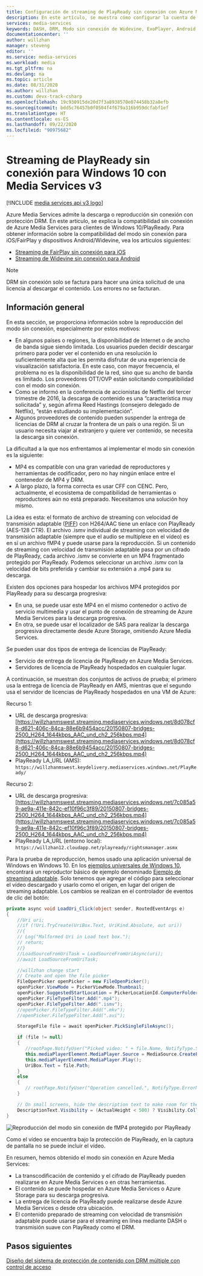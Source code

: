 ```yaml
---
title: Configuración de streaming de PlayReady sin conexión con Azure Media Services v3
description: En este artículo, se muestra cómo configurar la cuenta de Azure Media Services v3 para transmitir por streaming PlayReady para Windows 10 sin conexión.
services: media-services
keywords: DASH, DRM, Modo sin conexión de Widevine, ExoPlayer, Android
documentationcenter: ''
author: willzhan
manager: steveng
editor: ''
ms.service: media-services
ms.workload: media
ms.tgt_pltfrm: na
ms.devlang: na
ms.topic: article
ms.date: 08/31/2020
ms.author: willzhan
ms.custom: devx-track-csharp
ms.openlocfilehash: 19c930915de20d7f3a8938570e074458b32a8efb
ms.sourcegitcommit: bdd5c76457b0f0504f4f679a316b959dcfabf1ef
ms.translationtype: HT
ms.contentlocale: es-ES
ms.lasthandoff: 09/22/2020
ms.locfileid: "90975682"
---
```

# <a name="offline-playready-streaming-for-windows-10-with-media-services-v3"></a>Streaming de PlayReady sin conexión para Windows 10 con Media Services v3

[!INCLUDE [media services api v3 logo](./includes/v3-hr.md)]

Azure Media Services admite la descarga o reproducción sin conexión con protección DRM. En este artículo, se explica la compatibilidad sin conexión de Azure Media Services para clientes de Windows 10/PlayReady. Para obtener información sobre la compatibilidad del modo sin conexión para iOS/FairPlay y dispositivos Android/Widevine, vea los artículos siguientes:

- [Streaming de FairPlay sin conexión para iOS](offline-fairplay-for-ios.md)
- [Streaming de Widevine sin conexión para Android](offline-widevine-for-android.md)

> [!NOTE]
> DRM sin conexión solo se factura para hacer una única solicitud de una licencia al descargar el contenido. Los errores no se facturan.

## <a name="overview"></a>Información general

En esta sección, se proporciona información sobre la reproducción del modo sin conexión, especialmente por estos motivos:

* En algunos países o regiones, la disponibilidad de Internet o de ancho de banda sigue siendo limitada. Los usuarios pueden decidir descargar primero para poder ver el contenido en una resolución lo suficientemente alta que les permita disfrutar de una experiencia de visualización satisfactoria. En este caso, con mayor frecuencia, el problema no es la disponibilidad de la red, sino que su ancho de banda es limitado. Los proveedores OTT/OVP están solicitando compatibilidad con el modo sin conexión.
* Como se informó en la conferencia de accionistas de Netflix del tercer trimestre de 2016, la descarga de contenido es una “característica muy solicitada” y, según afirma Reed Hastings (consejero delegado de Netflix), “están estudiando su implementación”.
* Algunos proveedores de contenido pueden suspender la entrega de licencias de DRM al cruzar la frontera de un país o una región. Si un usuario necesita viajar al extranjero y quiere ver contenido, se necesita la descarga sin conexión.
 
La dificultad a la que nos enfrentamos al implementar el modo sin conexión es la siguiente:

* MP4 es compatible con una gran variedad de reproductores y herramientas de codificador, pero no hay ningún enlace entre el contenedor de MP4 y DRM.
* A largo plazo, la forma correcta es usar CFF con CENC. Pero, actualmente, el ecosistema de compatibilidad de herramientas o reproductores aún no está preparado. Necesitamos una solución hoy mismo.
 
La idea es esta: el formato de archivo de streaming con velocidad de transmisión adaptable ([PIFF](/iis/media/smooth-streaming/protected-interoperable-file-format)) con H264/AAC tiene un enlace con PlayReady (AES-128 CTR). El archivo .ismv individual de streaming con velocidad de transmisión adaptable (siempre que el audio se multiplexe en el vídeo) es en sí un archivo fMP4 y puede usarse para la reproducción. Si un contenido de streaming con velocidad de transmisión adaptable pasa por un cifrado de PlayReady, cada archivo .ismv se convierte en un MP4 fragmentado protegido por PlayReady. Podemos seleccionar un archivo .ismv con la velocidad de bits preferida y cambiar su extensión a .mp4 para su descarga.

Existen dos opciones para hospedar los archivos MP4 protegidos por PlayReady para su descarga progresiva:

* En una, se puede usar este MP4 en el mismo contenedor o activo de servicio multimedia y usar el punto de conexión de streaming de Azure Media Services para la descarga progresiva.
* En otra, se puede usar el localizador de SAS para realizar la descarga progresiva directamente desde Azure Storage, omitiendo Azure Media Services.
 
Se pueden usar dos tipos de entrega de licencias de PlayReady:

* Servicio de entrega de licencia de PlayReady en Azure Media Services.
* Servidores de licencia de PlayReady hospedados en cualquier lugar.

A continuación, se muestran dos conjuntos de activos de prueba; el primero usa la entrega de licencia de PlayReady en AMS, mientras que el segundo usa el servidor de licencias de PlayReady hospedados en una VM de Azure:

Recurso 1:

* URL de descarga progresiva: [https://willzhanmswest.streaming.mediaservices.windows.net/8d078cf8-d621-406c-84ca-88e6b9454acc/20150807-bridges-2500_H264_1644kbps_AAC_und_ch2_256kbps.mp4](https://willzhanmswest.streaming.mediaservices.windows.net/8d078cf8-d621-406c-84ca-88e6b9454acc/20150807-bridges-2500_H264_1644kbps_AAC_und_ch2_256kbps.mp4)
* PlayReady LA_URL (AMS): `https://willzhanmswest.keydelivery.mediaservices.windows.net/PlayReady/`

Recurso 2:

* URL de descarga progresiva: [https://willzhanmswest.streaming.mediaservices.windows.net/7c085a59-ae9a-411e-842c-ef10f96c3f89/20150807-bridges-2500_H264_1644kbps_AAC_und_ch2_256kbps.mp4](https://willzhanmswest.streaming.mediaservices.windows.net/7c085a59-ae9a-411e-842c-ef10f96c3f89/20150807-bridges-2500_H264_1644kbps_AAC_und_ch2_256kbps.mp4)
* PlayReady LA_URL (entorno local): `https://willzhan12.cloudapp.net/playready/rightsmanager.asmx`

Para la prueba de reproducción, hemos usado una aplicación universal de Windows en Windows 10. En los [ejemplos universales de Windows 10](https://github.com/Microsoft/Windows-universal-samples), encontrará un reproductor básico de ejemplo denominado [Ejemplo de streaming adaptable](https://github.com/Microsoft/Windows-universal-samples/tree/master/Samples/AdaptiveStreaming). Solo tenemos que agregar el código para seleccionar el vídeo descargado y usarlo como el origen, en lugar del origen de streaming adaptable. Los cambios se realizan en el controlador de eventos de clic del botón:

```csharp
private async void LoadUri_Click(object sender, RoutedEventArgs e)
{
    //Uri uri;
    //if (!Uri.TryCreate(UriBox.Text, UriKind.Absolute, out uri))
    //{
    // Log("Malformed Uri in Load text box.");
    // return;
    //}
    //LoadSourceFromUriTask = LoadSourceFromUriAsync(uri);
    //await LoadSourceFromUriTask;

    //willzhan change start
    // Create and open the file picker
    FileOpenPicker openPicker = new FileOpenPicker();
    openPicker.ViewMode = PickerViewMode.Thumbnail;
    openPicker.SuggestedStartLocation = PickerLocationId.ComputerFolder;
    openPicker.FileTypeFilter.Add(".mp4");
    openPicker.FileTypeFilter.Add(".ismv");
    //openPicker.FileTypeFilter.Add(".mkv");
    //openPicker.FileTypeFilter.Add(".avi");

    StorageFile file = await openPicker.PickSingleFileAsync();

    if (file != null)
    {
       //rootPage.NotifyUser("Picked video: " + file.Name, NotifyType.StatusMessage);
       this.mediaPlayerElement.MediaPlayer.Source = MediaSource.CreateFromStorageFile(file);
       this.mediaPlayerElement.MediaPlayer.Play();
       UriBox.Text = file.Path;
    }
    else
    {
       // rootPage.NotifyUser("Operation cancelled.", NotifyType.ErrorMessage);
    }

    // On small screens, hide the description text to make room for the video.
    DescriptionText.Visibility = (ActualHeight < 500) ? Visibility.Collapsed : Visibility.Visible;
}
```

![Reproducción del modo sin conexión de fMP4 protegido por PlayReady](./media/offline-playready-for-windows/offline-playready1.jpg)

Como el vídeo se encuentra bajo la protección de PlayReady, en la captura de pantalla no se puede incluir el vídeo.

En resumen, hemos obtenido el modo sin conexión en Azure Media Services:

* La transcodificación de contenido y el cifrado de PlayReady pueden realizarse en Azure Media Services o en otras herramientas.
* El contenido se puede hospedar en Azure Media Services o Azure Storage para su descarga progresiva.
* La entrega de licencia de PlayReady puede realizarse desde Azure Media Services o desde otra ubicación.
* El contenido preparado de streaming con velocidad de transmisión adaptable puede usarse para el streaming en línea mediante DASH o transmisión suave con PlayReady como el DRM.

## <a name="next-steps"></a>Pasos siguientes

[Diseño del sistema de protección de contenido con DRM múltiple con control de acceso](design-multi-drm-system-with-access-control.md)

